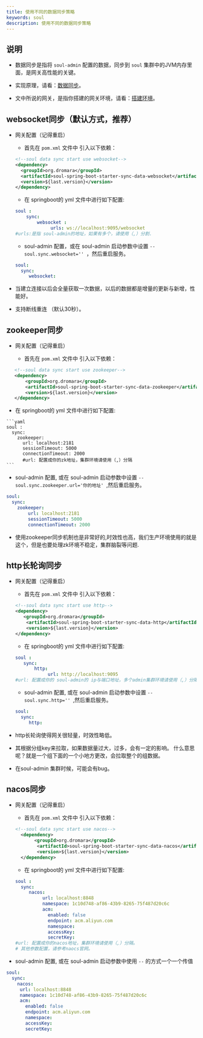 ```yaml
---
title: 使用不同的数据同步策略
keywords: soul
description: 使用不同的数据同步策略
---
```


## 说明

* 数据同步是指将 `soul-admin` 配置的数据，同步到 `soul` 集群中的JVM内存里面，是网关高性能的关键。

* 实现原理，请看：[数据同步](../data-sync)。

* 文中所说的网关，是指你搭建的网关环境，请看：[搭建环境](../soul-set-up)。

## websocket同步（默认方式，推荐）

* 网关配置（记得重启）

    * 首先在 `pom.xml` 文件中 引入以下依赖：
    
    ```xml
    <!--soul data sync start use websocket-->
    <dependency>
      <groupId>org.dromara</groupId>
      <artifactId>soul-spring-boot-starter-sync-data-websocket</artifactId>
      <version>${last.version}</version>
    </dependency>
    ```
   * 在 springboot的 yml 文件中进行如下配置:
   
  ```yaml
  soul :
      sync:
          websocket :
               urls: ws://localhost:9095/websocket
  #urls:是指 soul-admin的地址，如果有多个，请使用（,）分割.
   ```

    * soul-admin 配置，或在 soul-admin 启动参数中设置 `--soul.sync.websocket='' `，然后重启服务。
   
    ```yaml
    soul:
      sync:
         websocket:
    ```

* 当建立连接以后会全量获取一次数据，以后的数据都是增量的更新与新增，性能好。

* 支持断线重连 （默认30秒）。


## zookeeper同步

* 网关配置（记得重启）

    * 首先在 `pom.xml` 文件中 引入以下依赖：

 ```xml
    <!--soul data sync start use zookeeper-->
    <dependency>
        <groupId>org.dromara</groupId>
        <artifactId>soul-spring-boot-starter-sync-data-zookeeper</artifactId>
        <version>${last.version}</version>
    </dependency>
 ```

   * 在 springboot的 yml 文件中进行如下配置:
   
    ```yaml
    soul :
      sync:
        zookeeper:
          url: localhost:2181
          sessionTimeout: 5000
          connectionTimeout: 2000
          #url: 配置成你的zk地址，集群环境请使用（,）分隔
    ```

   * soul-admin 配置, 或在 soul-admin 启动参数中设置 `--soul.sync.zookeeper.url='你的地址' `,然后重启服务。

```yaml
soul:
  sync:
    zookeeper:
        url: localhost:2181
        sessionTimeout: 5000
        connectionTimeout: 2000
```
* 使用zookeeper同步机制也是非常好的,时效性也高，我们生产环境使用的就是这个，但是也要处理zk环境不稳定，集群脑裂等问题.

## http长轮询同步

* 网关配置（记得重启）

    * 首先在 `pom.xml` 文件中 引入以下依赖：

    ```xml
    <!--soul data sync start use http-->
    <dependency>
       <groupId>org.dromara</groupId>
        <artifactId>soul-spring-boot-starter-sync-data-http</artifactId>
        <version>${last.version}</version>
    </dependency>
    ```

   * 在 springboot的 yml 文件中进行如下配置:
   
   ```yaml
  soul :
      sync:
          http:
               url: http://localhost:9095
  #url: 配置成你的 soul-admin的 ip与端口地址，多个admin集群环境请使用（,）分隔。
   ```
    * soul-admin 配置, 或在 soul-admin 启动参数中设置 `--soul.sync.http='' `,然后重启服务。

    ```yaml
    soul:
      sync:
         http:
    ```

* http长轮询使得网关很轻量，时效性略低。

* 其根据分组key来拉取，如果数据量过大，过多，会有一定的影响。 什么意思呢？就是一个组下面的一个小地方更改，会拉取整个的组数据。

* 在soul-admin 集群时候，可能会有bug。

## nacos同步

* 网关配置（记得重启）

    * 首先在 `pom.xml` 文件中 引入以下依赖：
    
    ```xml
    <!--soul data sync start use nacos-->
      <dependency>
           <groupId>org.dromara</groupId>
            <artifactId>soul-spring-boot-starter-sync-data-nacos</artifactId>
            <version>${last.version}</version>
      </dependency>
    ```

    * 在 springboot的 yml 文件中进行如下配置:
   
    ```yaml
    soul :
      sync:
         nacos:
              url: localhost:8848
              namespace: 1c10d748-af86-43b9-8265-75f487d20c6c
              acm:
                enabled: false
                endpoint: acm.aliyun.com
                namespace:
                accessKey:
                secretKey:
    #url: 配置成你的nacos地址，集群环境请使用（,）分隔。
    # 其他参数配置，请参考naocs官网。
    ```
* soul-admin 配置, 或在 soul-admin 启动参数中使用 `--` 的方式一个一个传值

```yaml
soul:
  sync:
    nacos:
     url: localhost:8848
     namespace: 1c10d748-af86-43b9-8265-75f487d20c6c
     acm:
       enabled: false
       endpoint: acm.aliyun.com
       namespace:
       accessKey:
       secretKey:
```
